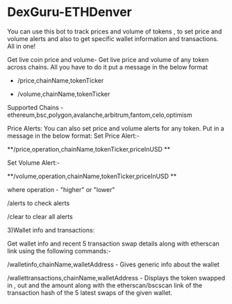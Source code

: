# DexGuru-ETHDenver

You can use this bot to track prices and volume of tokens , to set price and volume alerts and also to get specific wallet information and transactions. All in one!

Get live coin price and volume- Get live price and volume of any token across chains. All you have to do it put a message in the below format
- /price,chainName,tokenTicker

- /volume,chainName,tokenTicker

Supported Chains - ethereum,bsc,polygon,avalanche,arbitrum,fantom,celo,optimism

Price Alerts: You can also set price and volume alerts for any token. Put in a message in the below format:
Set Price Alert:-

**/price,operation,chainName,tokenTicker,priceInUSD **

Set Volume Alert:-

**/volume,operation,chainName,tokenTicker,priceInUSD **

where operation - "higher" or "lower"

/alerts to check alerts

/clear to clear all alerts

3)Wallet info and transactions:

Get wallet info and recent 5 transaction swap details along with etherscan link using the following commands:-

/walletinfo,chainName,walletAddress - Gives generic info about the wallet

/wallettransactions,chainName,walletAddress - Displays the token swapped in , out and the amount along with the etherscan/bscscan link of the transaction hash of the 5 latest swaps of the given wallet.

